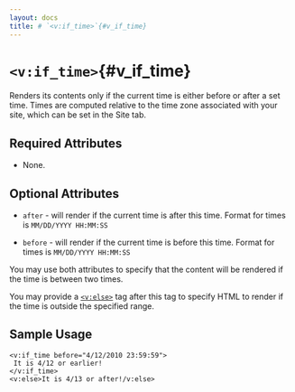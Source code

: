 ```yaml
---
layout: docs
title: # `<v:if_time>`{#v_if_time}
---
```


# `<v:if_time>`{#v_if_time}

Renders its contents only if the current time is either before or after
a set time. Times are computed relative to the time zone associated with
your site, which can be set in the Site tab.

## Required Attributes

-   None.

## Optional Attributes

-   `after` - will render if the current time is after this time. Format
    for times is `MM/DD/YYYY HH:MM:SS`

-   `before` - will render if the current time is before this time.
    Format for times is `MM/DD/YYYY HH:MM:SS`

You may use both attributes to specify that the content will be rendered
if the time is between two times.

You may provide a [`<v:else>`](#v_else) tag after this tag to specify
HTML to render if the time is outside the specified range.

## Sample Usage

    <v:if_time before="4/12/2010 23:59:59">
     It is 4/12 or earlier!
    </v:if_time>
    <v:else>It is 4/13 or after!/v:else>
